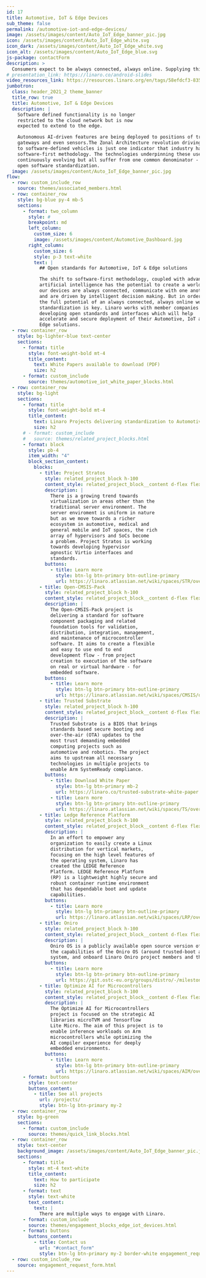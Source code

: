 ```yaml
---
id: 17
title: Automotive, IoT & Edge Devices
sub_theme: false
permalink: /automotive-iot-and-edge-devices/
image: /assets/images/content/Auto_IoT_Edge_banner_pic.jpg
icon: /assets/images/content/Auto_IoT_Edge_white.svg
icon_dark: /assets/images/content/Auto_IoT_Edge_white.svg
icon_alt: /assets/images/content/Auto_IoT_Edge_blue.svg
js-package: contactForm
description: >
  Consumers expect to be always connected, always online. Supplying this demand is complex, requiring devices to process a constant stream of data and to    communicate with other types of devices - often at scale and in multiple locations. And this all needs to be done securely. The technologies driving these use cases are continuously evolving but all suffer from one common denominator - the lack of standardization. Linaro is working together with its member companies on developing open standards and interfaces which will help accelerate deployment of their Automotive, IoT and Edge solutions.
# presentation_link: https://linaro.co/android-slides
video_resources_link: https://resources.linaro.org/en/tags/58efdcf3-835e-4667-b2b1-8340438a26a4
jumbotron:
  class: header_2021_2 theme_banner
  title_row: true
  title: Automotive, IoT & Edge Devices
  description: |
    Software defined functionality is no longer
    restricted to the cloud network but is now
    expected to extend to the edge.

    Autonomous AI-driven features are being deployed to positions of trust in
    gateways and even sensors.The Zonal Architecture revolution driving the evolution
    to software-defined vehicles is just one indicator that industry has switched to a
    software-first methodology. The technologies underpinning these use cases are
    continuously evolving but all suffer from one common denominator - the lack of
    open software standardization.
  image: /assets/images/content/Auto_IoT_Edge_banner_pic.jpg
flow:
  - row: custom_include_row
    source: themes/associated_members.html
  - row: container_row
    style: bg-blue py-4 mb-5
    sections:
      - format: two_column
        style: #
        breakpoint: md
        left_column:
          custom_size: 6
          image: /assets/images/content/Automotive_Dashboard.jpg
        right_column:
          custom_size: 6
          style: p-3 text-white
          text: |
            ## Open standards for Automotive, IoT & Edge solutions

            The shift to software-first methodology, coupled with advances in
            artificial intelligence has the potential to create a world in which
            our devices are always connected, communicate with one another
            and are driven by intelligent decision making. But in order to realize
            the full potential of an always connected, always online world,
            standardization is key. Linaro works with member companies on
            developing open standards and interfaces which will help
            accelerate and secure deployment of their Automotive, IoT and
            Edge solutions.
  - row: container_row
    style: bg-lighter-blue text-center
    sections:
      - format: title
        style: font-weight-bold mt-4
        title_content:
          text: White Papers available to download (PDF)
          size: h2
      - format: custom_include
        source: themes/automotive_iot_white_paper_blocks.html
  - row: container_row
    style: bg-light
    sections:
      - format: title
        style: font-weight-bold mt-4
        title_content:
          text: Linaro Projects delivering standardization to Automotive, IoT & Edge use cases
          size: h2
      # - format: custom_include
      #   source: themes/related_project_blocks.html
      - format: block
        style: pb-4
        item_width: "4"
        block_section_content:
          blocks:
            - title: Project Stratos
              style: related_project_block h-100
              content_style: related_project_block__content d-flex flex-column justify-content-between align-items-start
              description: |
                There is a growing trend towards
                virtualization in areas other than the
                traditional server environment. The
                server enviroment is uniform in nature
                but as we move towards a richer
                ecosystem in automotive, medical and
                general mobile and IoT spaces, the rich
                array of hypervisors and SoCs become
                a problem. Project Stratos is working
                towards developing hypervisor
                agnostic Virtio interfaces and
                standards.
              buttons:
                - title: Learn more
                  style: btn-lg btn-primary btn-outline-primary
                  url: https://linaro.atlassian.net/wiki/spaces/STR/overview
            - title: Open-CMSIS-Pack
              style: related_project_block h-100
              content_style: related_project_block__content d-flex flex-column justify-content-between align-items-start
              description: |
                The Open-CMSIS-Pack project is
                delivering a standard for software
                component packaging and related
                foundation tools for validation,
                distribution, integration, management,
                and maintenance of microcontroller
                software. It aims to create a flexible
                and easy to use end to end
                development flow - from project
                creation to execution of the software
                on real or virtual hardware - for
                embedded software.
              buttons:
                - title: Learn more
                  style: btn-lg btn-primary btn-outline-primary
                  url: https://linaro.atlassian.net/wiki/spaces/CMSIS/overview
            - title: Trusted Substrate
              style: related_project_block h-100
              content_style: related_project_block__content d-flex flex-column justify-content-between align-items-start
              description: |
                Trusted Substrate is a BIOS that brings
                standards based secure booting and
                over-the-air (OTA) updates to the
                most trust demanding embedded
                computing projects such as
                automotive and robotics. The project
                aims to upstream all necessary
                technologies in multiple projects to
                enable Arm SystemReady compliance.
              buttons:
                - title: Download White Paper
                  style: btn-lg btn-primary mb-2
                  url: https://linaro.co/trusted-substrate-white-paper
                - title: Learn more
                  style: btn-lg btn-primary btn-outline-primary
                  url: https://linaro.atlassian.net/wiki/spaces/TS/overview
            - title: Ledge Reference Platform
              style: related_project_block h-100
              content_style: related_project_block__content d-flex flex-column justify-content-between align-items-start
              description: |
                In an effort to empower any
                organization to easily create a Linux
                distribution for vertical markets,
                focusing on the high level features of
                the operating system, Linaro has
                created the LEDGE Reference
                Platform. LEDGE Reference Platform
                (RP) is a lightweight highly secure and
                robust container runtime environment
                that has dependable boot and update
                capabilities.
              buttons:
                - title: Learn more
                  style: btn-lg btn-primary btn-outline-primary
                  url: https://linaro.atlassian.net/wiki/spaces/LRP/overview
            - title: Oniro
              style: related_project_block h-100
              content_style: related_project_block__content d-flex flex-column justify-content-between align-items-start
              description: |
                Oniro OS is a publicly available open source version of the HarmonyOS operating system. Linaro is working with Huawei to further
                the capabilities of the Oniro OS (around trusted-boot and over-the-air updates), create a collaborative, Oniro OS Open CI testing
                system, and onboard Linaro Oniro project members and their devices into the project.
              buttons:
                - title: Learn more
                  style: btn-lg btn-primary btn-outline-primary
                  url: https://git.ostc-eu.org/groups/distro/-/milestones
            - title: Optimize AI for Microcontrollers
              style: related_project_block h-100
              content_style: related_project_block__content d-flex flex-column justify-content-between align-items-start
              description: |
                The Optimize AI for Microcontrollers
                project is focused on the strategic AI
                libraries microTVM and Tensorflow
                Lite Micro. The aim of this project is to
                enable inference workloads on Arm
                microcontrollers while optimizing the
                AI compiler experience for deeply
                embedded environments.
              buttons:
                - title: Learn more
                  style: btn-lg btn-primary btn-outline-primary
                  url: https://linaro.atlassian.net/wiki/spaces/AIM/overview
      - format: buttons
        style: text-center
        buttons_content:
          - title: See all projects
            url: /projects/
            style: btn-lg btn-primary my-2
  - row: container_row
    style: bg-green
    sections:
      - format: custom_include
        source: themes/quick_link_blocks.html
  - row: container_row
    style: text-center
    background_image: /assets/images/content/Auto_IoT_Edge_banner_pic.jpg
    sections:
      - format: title
        style: mt-4 text-white
        title_content:
          text: How to participate
          size: h2
      - format: text
        style: text-white
        text_content:
          text: |
            There are multiple ways to engage with Linaro.
      - format: custom_include
        source: themes/engagement_blocks_edge_iot_devices.html
      - format: buttons
        buttons_content:
          - title: Contact us
            url: "#contact_form"
            style: btn-lg btn-primary my-2 border-white engagement_request_contact_btn
  - row: custom_include_row
    source: engagement_request_form.html
---
```

